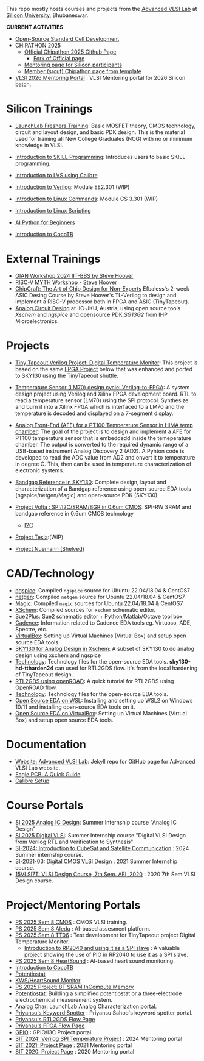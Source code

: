 This repo mostly hosts courses and projects from the [Advanced VLSI Lab](https://silicon-vlsi.github.io) at [Silicon University](https://www.silicon.ac.in), Bhubaneswar.

**CURRENT ACTIVITIES**

- [Open-Source Standard Cell Development](https://github.com/silicon-vlsi/gf180mcu_as_7t3v3_ocd_io)
- CHIPATHON 2025
  - [Official Chipathon 2025 Github Page](https://github.com/sscs-ose/sscs-chipathon-2025)
    - [Fork of Official page](https://github.com/silicon-vlsi/sscs-chipathon-2025-D14)
  - [Mentoring page for Silicon participants](https://github.com/silicon-vlsi/chipathon25-SILICON_BBI)
  - [Member (srout) Chipathon page from template](https://github.com/silicon-vlsi/chipathon25-SILICON_BBI-sroutk)
- [VLSI 2026 Mentoring Portal](https://github.com/silicon-vlsi/VLSI-2026) : VLSI Mentoring portal for 2026 Silicon batch.


# Silicon Trainings

- [LaunchLab Freshers Training](https://github.com/silicon-vlsi/LaunchLab-Freshers-Training):  Basic MOSFET theory, CMOS technology, circuit and layout design, and basic PDK design. This is the material used for training all New College Graduates (NCG) with no or minimum knowledge in VLSI.

- [Introduction to SKILL Programming](https://github.com/silicon-vlsi/SKILL): Introduces users to basic SKILL programming.

- [Introduction to LVS using Calibre](https://github.com/silicon-vlsi/LVS-RULEDECK-DESIGN/tree/main/LVS)

- [Introduction to Verilog](https://github.com/silicon-vlsi-org/module-ee2.301): Module EE2.301 (WIP)

- [Introduction to Linux Commands](https://github.com/silicon-vlsi-org/module-cs3-301): Module CS 3.301 (WIP)
- [Introduction to Linux Scripting](https://github.com/VLSI-LaunchLab/Intro-to-Linux-Scripting)
- [AI Python for Beginners](https://github.com/VLSI-LaunchLab/AI-Python-for-Beginners)
- [Introduction to CocoTB](https://github.com/silicon-vlsi/Intro2Cocotb)

# External Trainings
- [GIAN Workshop 2024 IIT-BBS by Steve Hoover](https://github.com/silicon-vlsi/gian-course-2024-IITBBS)
- [RISC-V MYTH Workshop - Steve Hoover](https://github.com/silicon-vlsi/RISC-V_MYTH_Workshop)
- [ChipCraft: The Art of Chip Design for Non-Experts](https://github.com/efabless/chipcraft---mest-course) Efbaless's 2-week ASIC Desing Course by Steve Hoover's TL-Verilog to design and implement a RISC-V processor both in FPGA and ASIC (TinyTapeout).
- [Analog Circuit Desing](https://iic-jku.github.io/analog-circuit-design/) at IIC-JKU, Austria, using open source tools *Xschem* and *ngspice* and opensource PDK *SG13G2* from IHP Microelectronics.

# Projects

- [Tiny Tapeout Verilog Project: Digital Temperature Monitor](https://github.com/silicon-efabless/tt06-silicon-tinytapeout-lm07): This project is based on the same [FPGA Project](https://github.com/silicon-vlsi/LM70-Interfacing-FPGA) below that was enhanced and ported to SKY130 using the TinyTapeout shuttle.
- [Temperature Sensor (LM70) design cycle: Verilog-to-FPGA](https://github.com/silicon-vlsi/LM70-Interfacing-FPGA): A system design project using Verilog and Xilinx FPGA development board. RTL to read a temperature sensor (LM70) using the SPI protocol. Synthesize and burn it into a Xilinx FPGA which is interfaced to a LM70 and the temperature is decoded and displayed on a 7-segment display.

- [Analog Front-End (AFE) for a PT100 Temperature Sensor in HIMA temp chamber](https://github.com/silicon-vlsi-org/PT100-AFE-1): The goal of the project is to design and implement a AFE for PT100 temperature sensor that is embeddedd inside the temeperature chamber. The output is converted to the required dynamic range of a USB-based instrument Analog Discovery 2 (AD2). A Pyhton code is developed to read the ADC value from AD2 and onvert it to temperature in degree C. This, then can be used in temperature characterization of electronic systems. 

- [Bandgap Reference in SKY130](https://github.com/silicon-vlsi/BGR_DESIGN_SKY130nm): Complete design, layout and characterization of a Bandgap reference using open-source EDA tools (ngspice/netgen/Magic) and open-source PDK (SKY130)

- [Project Volta : SPI/I2C/SRAM/BGR in 0.6um CMOS](https://github.com/silicon-vlsi-org/project-volta): SPI-RW SRAM and bandgap reference in 0.6um CMOS technology
  - [I2C](https://github.com/silicon-vlsi/VOLTA)

- [Project Tesla](https://github.com/silicon-vlsi/TESLA):(WIP)

- [Project Nuemann (Shelved)](https://github.com/silicon-vlsi/neumann)

# CAD/Technology

- [ngspice](https://github.com/silicon-vlsi-org/eda-ngspice): Compiled `ngspice` source for Ubuntu 22.04/18.04 & CentOS7
- [netgen](https://github.com/silicon-vlsi-org/eda-netgen): Compiled `netgen` source for Ubuntu 22.04/18.04 & CentOS7
- [Magic](https://github.com/silicon-vlsi-org/eda-magic): Compiled `magic` sources for Ubuntu 22.04/18.04 & CentOS7
- [XSchem](https://github.com/silicon-vlsi-org/eda-xschem): Compiled sources for `xschem` schematic editor.
- [Sue2Plus](https://github.com/silicon-vlsi-org/eda-sue2Plus): Sue2 schematic editor + Python/Matlab/Octave tool box
- [Cadence](https://github.com/silicon-vlsi-org/eda-cadence): Information related to Cadence EDA tools eg. Virtuoso, ADE, Spectre, etc.
- [VirtualBox](https://github.com/silicon-vlsi-org/eda-virtualmachine): Setting up Virtual Machines (Virtual Box) and setup open source EDA tools
- [SKY130 for Analog Design in Xschem](https://github.com/silicon-vlsi-org/pdk-sky130-ana): A subset of SKY130 to do analog design using xschem and ngspice
- [Technology](https://github.com/silicon-vlsi-org/eda-technology): Technology files for the open-source EDA tools. **sky130-hd-ttharden24** can used for RTL2GDS flow. It's from the local hardening of TinyTapeout design.
- [RTL2GDS using openROAD](https://github.com/silicon-efabless/kws-genai-hw/tree/main/rtl2gds-tutorial): A quick tutorial for RTL2GDS using OpenROAD flow. 
- [Technology](https://github.com/silicon-vlsi-org/eda-technology): Technology files for the open-source EDA tools.
- [Open Source EDA on WSL](https://github.com/silicon-vlsi-org/eda-wsl2): Installing and setting up WSL2 on Windows 10/11 and installing open-source EDA tools on it.
- [Open Source EDA on VirtualBox](https://github.com/silicon-vlsi-org/eda-virtualmachine): Setting up Virtual Machines (Virtual Box) and setup open source EDA tools.

# Documentation

- [Website: Advanced VLSI Lab](https://github.com/silicon-vlsi/silicon-vlsi.github.io): Jekyll repo for GitHub page for Advanced VLSI Lab website.
- [Eagle PCB: A Quick Guide](https://github.com/silicon-vlsi/Learn-Eagle)
- [Calibre Setup](https://github.com/silicon-vlsi/LVS-RULEDECK-DESIGN)


# Course Portals

- [SI 2025 Analog IC Design](https://github.com/silicon-vlsi/SI-2025-AnalogIC): Summer Internship course "Analog IC Design"
- [SI 2025 Digital VLSI](https://github.com/silicon-vlsi/SI-2025-DigitalVLSI): Summer Internship course "Digital VLSI Design from Verilog RTL and Verification to Synthesis"
- [SI-2024: Introduction to CubeSat and Satellite Communication](https://github.com/silicon-sat/SI-2024-CubeSat) : 2024 Summer internship course.
- [SI-2021-03: Digital CMOS VLSI Design](https://github.com/silicon-vlsi/SI2021-03-CMOS-VLSI) : 2021 Summer Internship course.
- [15VLSI7T: VLSI Design Course, 7th Sem. AEI, 2020](https://github.com/silicon-vlsi/15VLSI7T) : 2020 7th Sem VLSI Design course.

# Project/Mentoring Portals

- [PS 2025 Sem 8 CMOS](https://github.com/silicon-vlsi/PS-2025-S8) : CMOS VLSI training.
- [PS 2025 Sem 8 AIedu](https://github.com/silicon-vlsi/AIedu) : AI-based assesment platform.
- [PS 2025 Sem 8 TT06](https://github.com/silicon-efabless/tt06-silicon-tinytapeout-lm07) : Test development for TinyTapeout project Digital Temperature Monitor.
  - [Introduction to RP2040 and using it as a SPI slave](https://github.com/03jayashree/rp2040-spi-temperature) : A valuable project showing the use of PIO in RP2040 to use it as a SPI slave.
- [PS 2025 Sem 8 HeartSound](https://github.com/silicon-vlsi/heart-sound) : AI-based heart sound monitoring.
- [Introduction to CocoTB](https://github.com/silicon-vlsi/Intro2Cocotb)
- [Potentiostat](https://github.com/silicon-vlsi/potentiostat)
- [KWS/HeartSound Monitor](https://github.com/silicon-vlsi/sound-analysis)
- [PS 2025 Project: 8T SRAM InCompute Memory](https://github.com/silicon-vlsi/PS-2025-RAM)
- [Potentiostat](https://github.com/silicon-vlsi/potentiostat): Building a simplified potentiostat or a three-electrode electrochemical measurement system.
- [Analog Char](https://github.com/silicon-vlsi/LaunchLab-AnalogChar): LaunchLab Analog Characterization portal.
- [Priyansu's Keyword Spotter](https://github.com/Priyansu122/Project_keywordSpotter) : Priyansu Sahoo's keyword spotter portal.
- [Priyansu's RTL2GDS Flow Page](https://github.com/Priyansu122/SI2024_RTL_TO_GDS)
- [Priyansu's FPGA Flow Page](https://github.com/Priyansu122/ASIC_FPGA_Design_Flow)
- [GPIO](https://github.com/silicon-vlsi/gpio) : GPIO/I3C Project portal
- [SIT 2024: Verilog SPI Temperature Project](https://github.com/silicon-vlsi/VLSI-2024) : 2024 Mentoring portal
- [SIT 2021: Project Page](https://github.com/silicon-vlsi/Project2021) : 2021 Mentoring portal
- [SIT 2020: Project Page](https://github.com/silicon-vlsi/project2020) : 2020 Mentoring portal

<!---
silicon-vlsi/silicon-vlsi is a ✨ special ✨ repository because its `README.md` (this file) appears on your GitHub profile.
You can click the Preview link to take a look at your changes.
--->
